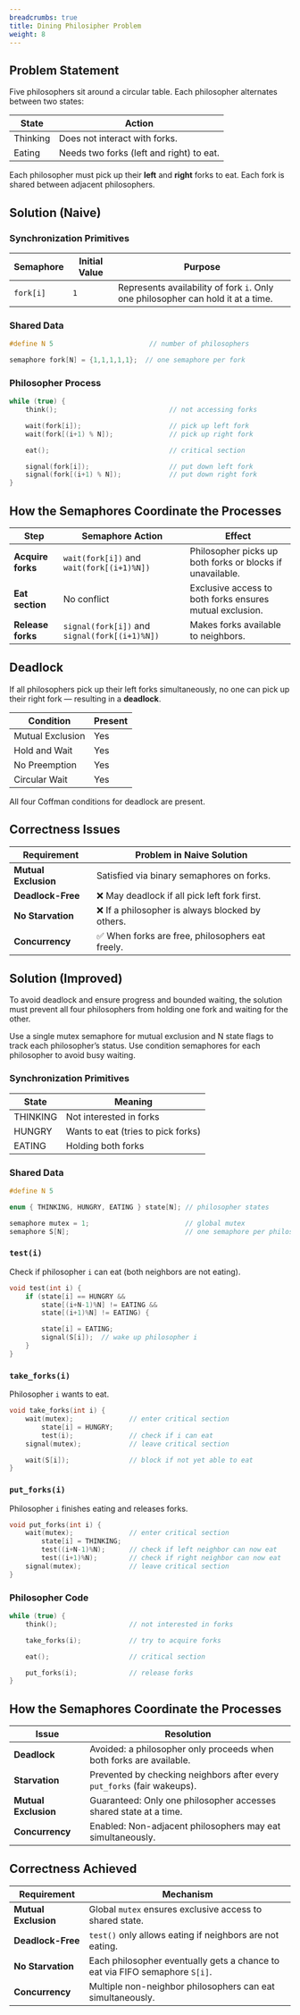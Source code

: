 ```yaml
---
breadcrumbs: true
title: Dining Philosipher Problem
weight: 8
---
```

## Problem Statement

Five philosophers sit around a circular table. Each philosopher alternates between two states:

| State    | Action                                   |
| -------- | ---------------------------------------- |
| Thinking | Does not interact with forks.            |
| Eating   | Needs two forks (left and right) to eat. |

Each philosopher must pick up their **left** and **right** forks to eat. Each fork is shared between adjacent philosophers.

## Solution (Naive)

### Synchronization Primitives

| Semaphore | Initial Value | Purpose                                                                          |
| --------- | ------------- | -------------------------------------------------------------------------------- |
| `fork[i]` | `1`           | Represents availability of fork `i`. Only one philosopher can hold it at a time. |

### Shared Data

```c
#define N 5                        // number of philosophers

semaphore fork[N] = {1,1,1,1,1};  // one semaphore per fork
```

### Philosopher Process

```c
while (true) {
    think();                            // not accessing forks

    wait(fork[i]);                      // pick up left fork
    wait(fork[(i+1) % N]);              // pick up right fork

    eat();                              // critical section

    signal(fork[i]);                    // put down left fork
    signal(fork[(i+1) % N]);            // put down right fork
}
```

## How the Semaphores Coordinate the Processes

| Step              | Semaphore Action                              | Effect                                                    |
| ----------------- | --------------------------------------------- | --------------------------------------------------------- |
| **Acquire forks** | `wait(fork[i])` and `wait(fork[(i+1)%N])`     | Philosopher picks up both forks or blocks if unavailable. |
| **Eat section**   | No conflict                                   | Exclusive access to both forks ensures mutual exclusion.  |
| **Release forks** | `signal(fork[i])` and `signal(fork[(i+1)%N])` | Makes forks available to neighbors.                       |

## Deadlock

If all philosophers pick up their left forks simultaneously, no one can pick up their right fork — resulting in a **deadlock**.

| Condition        | Present |
| ---------------- | ------- |
| Mutual Exclusion | Yes     |
| Hold and Wait    | Yes     |
| No Preemption    | Yes     |
| Circular Wait    | Yes     |

All four Coffman conditions for deadlock are present.

## Correctness Issues

| Requirement          | Problem in Naive Solution                       |
| -------------------- | ----------------------------------------------- |
| **Mutual Exclusion** | Satisfied via binary semaphores on forks.       |
| **Deadlock-Free**    | ❌ May deadlock if all pick left fork first.     |
| **No Starvation**    | ❌ If a philosopher is always blocked by others. |
| **Concurrency**      | ✅ When forks are free, philosophers eat freely. |

## Solution (Improved)

To avoid deadlock and ensure progress and bounded waiting, the solution must prevent all four philosophers from holding one fork and waiting for the other.

Use a single mutex semaphore for mutual exclusion and N state flags to track each philosopher’s status. Use condition semaphores for each philosopher to avoid busy waiting.

### Synchronization Primitives

| State    | Meaning                            |
| -------- | ---------------------------------- |
| THINKING | Not interested in forks            |
| HUNGRY   | Wants to eat (tries to pick forks) |
| EATING   | Holding both forks                 |

### Shared Data

```c
#define N 5

enum { THINKING, HUNGRY, EATING } state[N]; // philosopher states

semaphore mutex = 1;                        // global mutex
semaphore S[N];                             // one semaphore per philosopher
```

### `test(i)`

Check if philosopher `i` can eat (both neighbors are not eating).

```c
void test(int i) {
    if (state[i] == HUNGRY &&
        state[(i+N-1)%N] != EATING &&
        state[(i+1)%N] != EATING) {

        state[i] = EATING;
        signal(S[i]);  // wake up philosopher i
    }
}
```

### `take_forks(i)`

Philosopher `i` wants to eat.

```c
void take_forks(int i) {
    wait(mutex);              // enter critical section
        state[i] = HUNGRY;
        test(i);              // check if i can eat
    signal(mutex);            // leave critical section

    wait(S[i]);               // block if not yet able to eat
}
```

### `put_forks(i)`

Philosopher `i` finishes eating and releases forks.

```c
void put_forks(int i) {
    wait(mutex);              // enter critical section
        state[i] = THINKING;
        test((i+N-1)%N);      // check if left neighbor can now eat
        test((i+1)%N);        // check if right neighbor can now eat
    signal(mutex);            // leave critical section
}
```

### Philosopher Code

```c
while (true) {
    think();                  // not interested in forks

    take_forks(i);            // try to acquire forks

    eat();                    // critical section

    put_forks(i);             // release forks
}
```

## How the Semaphores Coordinate the Processes

| Issue                | Resolution                                                              |
| -------------------- | ----------------------------------------------------------------------- |
| **Deadlock**         | Avoided: a philosopher only proceeds when both forks are available.     |
| **Starvation**       | Prevented by checking neighbors after every `put_forks` (fair wakeups). |
| **Mutual Exclusion** | Guaranteed: Only one philosopher accesses shared state at a time.       |
| **Concurrency**      | Enabled: Non-adjacent philosophers may eat simultaneously.              |

## Correctness Achieved

| Requirement          | Mechanism                                                                   |
| -------------------- | --------------------------------------------------------------------------- |
| **Mutual Exclusion** | Global `mutex` ensures exclusive access to shared state.                    |
| **Deadlock-Free**    | `test()` only allows eating if neighbors are not eating.                    |
| **No Starvation**    | Each philosopher eventually gets a chance to eat via FIFO semaphore `S[i]`. |
| **Concurrency**      | Multiple non-neighbor philosophers can eat simultaneously.                  |
